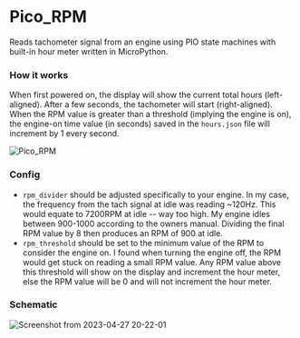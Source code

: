 # Pico_RPM
Reads tachometer signal from an engine using PIO state machines with built-in hour meter written in MicroPython.

### How it works
When first powered on, the display will show the current total hours (left-aligned). After a few seconds, the tachometer will start (right-aligned). When the RPM value is greater than a threshold (implying the engine is on), the engine-on time value (in seconds) saved in the `hours.json` file will increment by 1 every second. 

![Pico_RPM](https://user-images.githubusercontent.com/76705649/235207783-7a696ba6-4f11-4ec1-8e0f-0ee4f4c04dae.gif)

### Config
* `rpm_divider` should be adjusted specifically to your engine. In my case, the frequency from the tach signal at idle was reading ~120Hz. This would equate to 7200RPM at idle -- way too high. My engine idles between 900-1000 according to the owners manual. Dividing the final RPM value by 8 then produces an RPM of 900 at idle.
* `rpm_threshold` should be set to the minimum value of the RPM to consider the engine on. I found when turning the engine off, the RPM would get stuck on reading a small RPM value. Any RPM value above this threshold will show on the display and increment the hour meter, else the RPM value will be 0 and will not increment the hour meter.

### Schematic

![Screenshot from 2023-04-27 20-22-01](https://user-images.githubusercontent.com/76705649/235019060-49054e1f-ad04-4bd8-a86c-fb571c3a071c.png)




